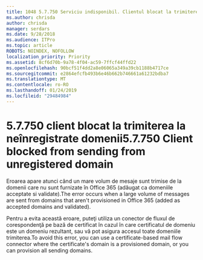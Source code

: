 ```yaml
---
title: 1048 5.7.750 Serviciu indisponibil. Clientul blocat la trimiterea la neînregistrate de domenii
ms.author: chrisda
author: chrisda
manager: serdars
ms.date: 9/28/2018
ms.audience: ITPro
ms.topic: article
ROBOTS: NOINDEX, NOFOLLOW
localization_priority: Priority
ms.assetid: 8cf6d70b-9a78-4f04-ac59-7ffcf44ffd22
ms.openlocfilehash: 90bcf51f4dd2a8e06065a349a39cb1188b4717ce
ms.sourcegitcommit: e2864efcfb493b6e46b662b746661a61232bdba7
ms.translationtype: MT
ms.contentlocale: ro-RO
ms.lasthandoff: 01/24/2019
ms.locfileid: "29484984"
---
```

# <a name="57750-client-blocked-from-sending-from-unregistered-domain"></a><span data-ttu-id="aa726-103">5.7.750 client blocat la trimiterea la neînregistrate domenii</span><span class="sxs-lookup"><span data-stu-id="aa726-103">5.7.750 Client blocked from sending from unregistered domain</span></span>

<span data-ttu-id="aa726-104">Eroarea apare atunci când un mare volum de mesaje sunt trimise de la domenii care nu sunt furnizate în Office 365 (adăugat ca domeniile acceptate si validate).</span><span class="sxs-lookup"><span data-stu-id="aa726-104">The error occurs when a large volume of messages are sent from domains that aren't provisioned in Office 365 (added as accepted domains and validated).</span></span>
  
<span data-ttu-id="aa726-105">Pentru a evita această eroare, puteţi utiliza un conector de fluxul de corespondenţă pe bază de certificat în cazul în care certificatul de domeniu este un domeniu rezultant, sau vă pot asigura accesul toate domeniile trimiterea.</span><span class="sxs-lookup"><span data-stu-id="aa726-105">To avoid this error, you can use a certificate-based mail flow connector where the certificate's domain is a provisioned domain, or you can provision all sending domains.</span></span>
  

